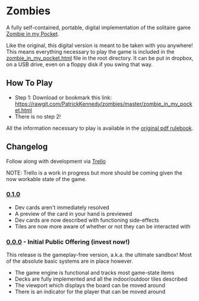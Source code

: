 # Zombies

A fully self-contained, portable, digital implementation of the solitaire game
[Zombie in my Pocket](https://boardgamegeek.com/boardgame/33468/zombie-my-pocket).

Like the original, this digital version is meant to be taken with you anywhere!
This means everything necessary to play the game is included in the
[zombie_in_my_pocket.html](https://rawgit.com/PatrickKennedy/zombies/master/zombie_in_my_pocket.html) file in the root directory. It can be put in dropbox,
on a USB drive, even on a floppy disk if you swing that way.

## How To Play
 * Step 1: Download or bookmark this link: https://rawgit.com/PatrickKennedy/zombies/master/zombie_in_my_pocket.html
 * There is no step 2!

All the information necessary to play is available in the
[original pdf rulebook](https://github.com/PatrickKennedy/zombies/blob/master/Zombie_in_my_Pocket.pdf).

## Changelog

Follow along with development via [Trello](https://trello.com/b/hPzZSV3X/zombies)

NOTE: Trello is a work in progress but more should be coming given the now
workable state of the game.

### [0.1.0](https://rawgit.com/PatrickKennedy/zombies/develop/zombie_in_my_pocket.html)
 * Dev cards aren't immediately resolved
 * A preview of the card in your hand is previewed
 * Dev cards are now described with functioning side-effects
 * Tiles are now more aware of whether or not they can be interacted with


### [0.0.0](https://rawgit.com/PatrickKennedy/zombies/0.0.0/zombie_in_my_pocket.html) - Initial Public Offering (invest now!)

This release is the gameplay-free version, a.k.a. the ultimate sandbox!
Most of the absolute basic systems are in place however.
 * The game engine is functional and tracks most game-state items
 * Decks are fully implemented and all the indoor/outdoor tiles described
 * The viewport which displays the board can be moved around
 * There is an indicator for the player that can be moved around
